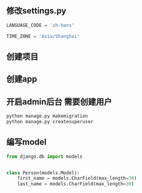 ## 修改settings.py

```python
LANGUAGE_CODE = 'zh-hans'

TIME_ZONE = 'Asia/Shanghai'
```



## 创建项目



## 创建app



## 开启admin后台 需要创建用户

```bash
python manage.py makemigration
python manage.py createsuperuser
```



## 编写model

```python
from django.db import models


class Person(models.Model):
    first_name = models.CharField(max_length=30)
    last_name = models.CharField(max_length=30)
```

